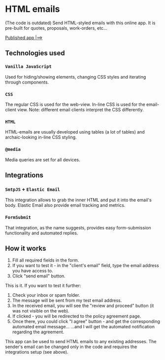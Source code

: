 # HTML emails
(The code is outdated)
Send HTML-styled emails with this online app.
It is pre-built for quotes, proposals, work-orders, etc...

[Published app |==>](https://html-quotes.netlify.app/)

## Technologies used
### `Vanilla JavaScript`
Used for hiding/showing elements, changing CSS styles and iterating through components.

### `CSS`
The regular CSS is used for the web-view. In-line CSS is used for the email-client view.
Note: different email clients interpret the CSS differently.

### `HTML`
HTML-emails are usually developed using tables (a lot of tables) and archaic-looking in-line CSS styling.

### `@media`
Media queries are set for all devices.

## Integrations
### `SmtpJS` + `Elastic Email`
This integration allows to grab the inner HTML and put it into the email's body.
Elastic Email also provide email tracking and metrics.

### `FormSubmit`
That integration, as the name suggests, provides easy form-submission functionality and automated replies.

## How it works
1. Fill all required fields in the form.
2. If you want to test it - in the "client's email" field, type the email address you have access to.
3. Click "send email" button.

This is it.
If you want to test it further:

1. Check your inbox or spam folder.
2. The message will be sent from my test email address.
3. In the received email, you will see the "review and proceed" button (it was not visible on the web).
4. If clicked - you will be redirected to the policy agreement page.
5. Once there, you could click "I agree" button - and get the corresponding automated email message...
...and I will get the automated notification regarding the agreement.

This app can be used to send HTML emails to any existing addresses. The sender's email can be changed only in the code and requires the integrations setup (see above).